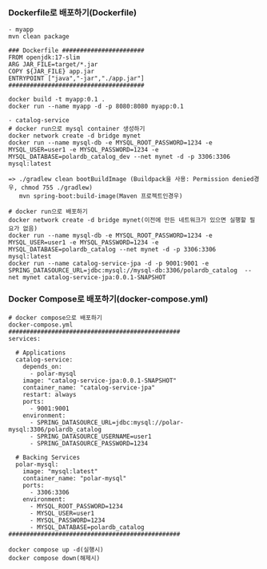### Dockerfile로 배포하기(Dockerfile)

    - myapp
    mvn clean package
    
    ### Dockerfile #######################
    FROM openjdk:17-slim
    ARG JAR_FILE=target/*.jar
    COPY ${JAR_FILE} app.jar
    ENTRYPOINT ["java","-jar","./app.jar"]
    ######################################
    
    docker build -t myapp:0.1 .
    docker run --name myapp -d -p 8080:8080 myapp:0.1

    - catalog-service
    # docker run으로 mysql container 생성하기
    docker network create -d bridge mynet
    docker run --name mysql-db -e MYSQL_ROOT_PASSWORD=1234 -e MYSQL_USER=user1 -e MYSQL_PASSWORD=1234 -e MYSQL_DATABASE=polardb_catalog_dev --net mynet -d -p 3306:3306 mysql:latest

    => ./gradlew clean bootBuildImage (Buildpack을 사용: Permission denied경우, chmod 755 ./gradlew)
       mvn spring-boot:build-image(Maven 프로젝트인경우)
    
    # docker run으로 배포하기
    docker network create -d bridge mynet(이전에 만든 네트워크가 있으면 실행할 필요가 없음)
    docker run --name mysql-db -e MYSQL_ROOT_PASSWORD=1234 -e MYSQL_USER=user1 -e MYSQL_PASSWORD=1234 -e MYSQL_DATABASE=polardb_catalog --net mynet -d -p 3306:3306 mysql:latest
    docker run --name catalog-service-jpa -d -p 9001:9001 -e SPRING_DATASOURCE_URL=jdbc:mysql://mysql-db:3306/polardb_catalog  --net mynet catalog-service-jpa:0.0.1-SNAPSHOT

### Docker Compose로 배포하기(docker-compose.yml)
    # docker compose으로 배포하기
    docker-compose.yml
    ################################################
    services:
    
      # Applications
      catalog-service:
        depends_on:
          - polar-mysql
        image: "catalog-service-jpa:0.0.1-SNAPSHOT"
        container_name: "catalog-service-jpa"
        restart: always
        ports:
          - 9001:9001
        environment:
          - SPRING_DATASOURCE_URL=jdbc:mysql://polar-mysql:3306/polardb_catalog
          - SPRING_DATASOURCE_USERNAME=user1
          - SPRING_DATASOURCE_PASSWORD=1234
      
      # Backing Services
      polar-mysql:
        image: "mysql:latest"
        container_name: "polar-mysql"
        ports:
          - 3306:3306
        environment:
          - MYSQL_ROOT_PASSWORD=1234
          - MYSQL_USER=user1
          - MYSQL_PASSWORD=1234
          - MYSQL_DATABASE=polardb_catalog
    ################################################
    
    docker compose up -d(실행시)
    docker compose down(해제시)
